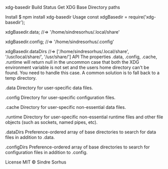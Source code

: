 xdg-basedir Build Status
Get XDG Base Directory paths

Install
$ npm install xdg-basedir
Usage
const xdgBasedir = require('xdg-basedir');

xdgBasedir.data;
//=> '/home/sindresorhus/.local/share'

xdgBasedir.config;
//=> '/home/sindresorhus/.config'

xdgBasedir.dataDirs
//=> ['/home/sindresorhus/.local/share', '/usr/local/share/', '/usr/share/']
API
The properties .data, .config, .cache, .runtime will return null in the uncommon case that both the XDG environment variable is not set and the users home directory can't be found. You need to handle this case. A common solution is to fall back to a temp directory.

.data
Directory for user-specific data files.

.config
Directory for user-specific configuration files.

.cache
Directory for user-specific non-essential data files.

.runtime
Directory for user-specific non-essential runtime files and other file objects (such as sockets, named pipes, etc).

.dataDirs
Preference-ordered array of base directories to search for data files in addition to .data.

.configDirs
Preference-ordered array of base directories to search for configuration files in addition to .config.

License
MIT © Sindre Sorhus
